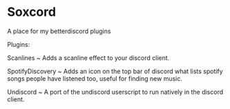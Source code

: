 # Soxcord
A place for my betterdiscord plugins

Plugins:

Scanlines ~ Adds a scanline effect to your discord client.

SpotifyDiscovery ~ Adds an icon on the top bar of discord what lists spotify songs people have listened too, useful for finding new music.

Undiscord ~ A port of the undiscord userscript to run natively in the discord client.
